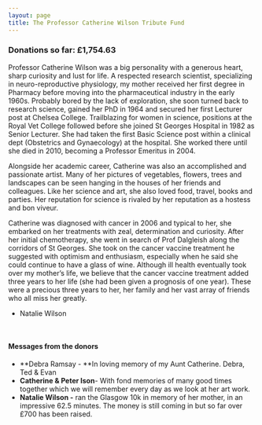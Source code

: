 ```yaml
---
layout: page
title: The Professor Catherine Wilson Tribute Fund
---
```



### Donations so far: &pound;1,754.63

Professor Catherine Wilson was a big personality with a generous heart, sharp curiosity and lust for life. A respected research scientist, specializing in neuro-reproductive physiology, my mother received her first degree in Pharmacy before moving into the pharmaceutical industry in the early 1960s. Probably bored by the lack of exploration, she soon turned back to research science, gained her PhD in 1964 and secured her first Lecturer post at Chelsea College. Trailblazing for women in science, positions at the Royal Vet College followed before she joined St Georges Hospital in 1982 as Senior Lecturer. She had taken the first Basic Science post within a clinical dept (Obstetrics and Gynaecology) at the hospital. She worked there until she died in 2010, becoming a Professor Emeritus in 2004.

Alongside her academic career, Catherine was also an accomplished and passionate artist. Many of her pictures of vegetables, flowers, trees and landscapes can be seen hanging in the houses of her friends and colleagues. Like her science and art, she also loved food, travel, books and parties. Her reputation for science is rivaled by her reputation as a hostess and bon viveur.

Catherine was diagnosed with cancer in 2006 and typical to her, she embarked on her treatments with zeal, determination and curiosity. After her initial chemotherapy, she went in search of Prof Dalgleish along the corridors of St Georges. She took on the cancer vaccine treatment he suggested with optimism and enthusiasm, especially when he said she could continue to have a glass of wine. Although ill health eventually took over my mother’s life, we believe that the cancer vaccine treatment added three years to her life (she had been given a prognosis of one year). These were a precious three years to her, her family and her vast array of friends who all miss her greatly.

- Natalie Wilson

&nbsp;

#### Messages from the donors

* **Debra Ramsay -&nbsp;**In loving memory of my Aunt Catherine. Debra, Ted & Evan
* **Catherine & Peter Ison**- With fond memories of many good times together which we will remember every day as we look at her art work.&nbsp;
* **Natalie Wilson -** ran the Glasgow 10k in memory of her mother, in an impressive 62.5 minutes. The money is still coming in but so far over &pound;700 has been raised.